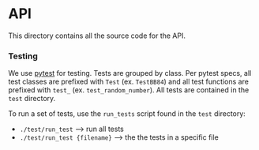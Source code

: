 # API
This directory contains all the source code for the API.

### Testing
We use [pytest](https://pytest.org) for testing. Tests are grouped by class. Per pytest specs, all test classes are prefixed with `Test` (ex. `TestBB84`) and all test functions are prefixed with `test_` (ex. `test_random_number`). All tests are contained in the `test` directory.

To run a set of tests, use the `run_tests` script found in the `test` directory:
+ `./test/run_test` --> run all tests
+ `./test/run_test {filename}` --> the the tests in a specific file
